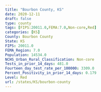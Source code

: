 ```yaml
---
title: "Bourbon County, KS"
date: 2020-12-11
draft: false
type: county
tags: [FIPS:20011.0,FEMA:7.0,Non-core,Red]
categories: [KS]
County: Bourbon County
State: KS
FIPS: 20011.0
FEMA_Region: 7.0
Population: 14534.0
NCHS_Urban_Rural_Classification: Non-core
Tests_in_prior_14_days: 481.0
Fourteen_day_test_rate_per_100000: 3309.0
Percent_Positivity_in_prior_14_days: 0.179
Level: Red
url: /states/KS/bourbon-county
---
```



